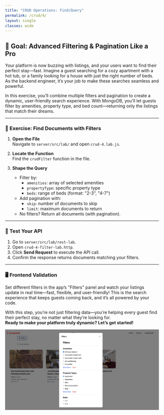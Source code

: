 ```yaml
---
title: "CRUD Operations: Find/Query"
permalink: /crud/4/
layout: single
classes: wide
---
```


## 🚀 Goal: Advanced Filtering & Pagination Like a Pro

Your platform is now buzzing with listings, and your users want to find their perfect stay—fast. Imagine a guest searching for a cozy apartment with a hot tub, or a family looking for a house with just the right number of beds. As the backend engineer, it’s your job to make these searches seamless and powerful.

In this exercise, you’ll combine multiple filters and pagination to create a dynamic, user-friendly search experience. With MongoDB, you’ll let guests filter by amenities, property type, and bed count—returning only the listings that match their dreams.

---

### 🧩 Exercise: Find Documents with Filters

1. **Open the File**  
   Navigate to `server/src/lab/` and open `crud-4.lab.js`.

2. **Locate the Function**  
   Find the `crudFilter` function in the file.

3. **Shape the Query**  
   - Filter by:
     - `amenities`: array of selected amenities
     - `propertyType`: specific property type
     - `beds`: range of beds (format: "2-3", "4-7")
   - Add pagination with:
     - `skip`: number of documents to skip
     - `limit`: maximum documents to return
   - No filters? Return all documents (with pagination).

---

### 🚦 Test Your API

1. Go to `server/src/lab/rest-lab`.
2. Open `crud-4-filter-lab.http`.
3. Click **Send Request** to execute the API call.
4. Confirm the response returns documents matching your filters.

---

### 🖥️ Frontend Validation

Set different filters in the app’s "Filters" panel and watch your listings update in real time—fast, flexible, and user-friendly! This is the search experience that keeps guests coming back, and it’s all powered by your code.

With this step, you’re not just filtering data—you’re helping every guest find their perfect stay, no matter what they’re looking for.  
**Ready to make your platform truly dynamic? Let’s get started!**

![crud-4-lab](../../assets/images/crud-4-lab.png)
